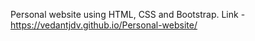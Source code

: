 Personal website using HTML, CSS and Bootstrap.
Link - https://vedantjdv.github.io/Personal-website/
